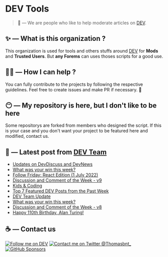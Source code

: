 # DEV Tools

> 🔧 — We are people who like to help moderate articles on [DEV](https://dev.to).

## ✨ — What is this organization ?

This organization is used for tools and others stuffs around [DEV](https://dev.to) for **Mods** and **Trusted Users**. But __any Forems__ can uses thoses scripts for a good use.


## 💪🏼 — How I can help ?

You can fully contribute to the projects by following the respective guidelines. Feel free to create issues and make PR if necessary. 🎉

## 😶 — My repository is here, but I don't like to be here

Some repositorys are forked from members who designed the script. If this is your case and you don't want your project to be featured here and modified, contact us.

## 📝 — Latest post from [DEV Team](https://dev.to/devteam)

<!-- BLOG-POST-LIST:START -->
- [Updates on DevDiscuss and DevNews](https://dev.to/devteam/updates-on-devdiscuss-and-devnews-39e4)
- [What was your win this week?](https://dev.to/devteam/what-was-your-win-this-week-1m8a)
- [Follow Friday: React Edition &lpar;1 July 2022&rpar;](https://dev.to/devteam/follow-friday-react-edition-1-july-2022-2kpa)
- [Discussion and Comment of the Week - v9](https://dev.to/devteam/discussion-and-comment-of-the-week-v9-3pb9)
- [Kids &amp; Coding](https://dev.to/devteam/kids-coding-4ja7)
- [Top 7 Featured DEV Posts from the Past Week](https://dev.to/devteam/top-7-featured-dev-posts-from-the-past-week-1hjp)
- [DEV Team Update](https://dev.to/devteam/dev-team-update-261j)
- [What was your win this week?](https://dev.to/devteam/what-was-your-win-this-week-45f7)
- [Discussion and Comment of the Week - v8](https://dev.to/devteam/discussion-and-comment-of-the-week-v8-h24)
- [Happy 110th Birthday, Alan Turing!](https://dev.to/devteam/happy-110th-birthday-alan-turing-3m6o)
<!-- BLOG-POST-LIST:END -->


## ☕ — Contact us

[![Follow me on DEV](https://img.shields.io/badge/dev.to-%2308090A.svg?&style=for-the-badge&logo=dev.to&logoColor=white&alt=devto)](https://dev.to/thomasbnt)
[![Contact me on Twitter @Thomasbnt_](https://img.shields.io/badge/Contact%20me%20on%20Twitter-%231DA1F2.svg?&style=for-the-badge&logo=twitter&logoColor=white&alt=twitter)](https://twitter.com/messages/1142357270-1142357270?text=Hello,%20I%20contact%20you%20from%20devtotools%20&recipient_id=1142357270) [![GitHub Sponsors](https://img.shields.io/badge/Sponsor%20me-%23EA54AE.svg?&style=for-the-badge&logo=github-sponsors&logoColor=white)](https://github.com/sponsors/thomasbnt)


